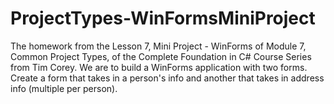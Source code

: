 # ProjectTypes-WinFormsMiniProject
The homework from the Lesson 7, Mini Project - WinForms of Module 7, Common Project Types, of the Complete Foundation in C# Course Series from Tim Corey. We are to build a WinForms application with two forms. Create a form that takes in a person's info and another that takes in address info (multiple per person).
